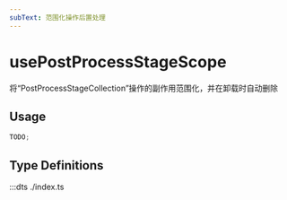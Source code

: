 ```yaml
---
subText: 范围化操作后置处理
---
```


# usePostProcessStageScope

将“PostProcessStageCollection”操作的副作用范围化，并在卸载时自动删除

## Usage

<!-- :::demo src="./demo.vue"
::: -->

```ts
TODO;
```

## Type Definitions

:::dts ./index.ts
